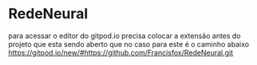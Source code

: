 # RedeNeural
para acessar o editor do gitpod.io precisa colocar a extensão antes do projeto que esta sendo aberto 
que no caso para este é o caminho abaixo 
https://gitpod.io/new/#https://github.com/Francisfox/RedeNeural.git
